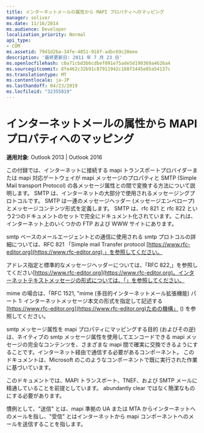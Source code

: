 ```yaml
---
title: インターネットメールの属性から MAPI プロパティへのマッピング
manager: soliver
ms.date: 11/16/2014
ms.audience: Developer
localization_priority: Normal
api_type:
- COM
ms.assetid: 79d1d2ba-34fe-4851-918f-adbc69c20eee
description: '最終更新日: 2011 年 7 月 23 日'
ms.openlocfilehash: c0a71cbd3b6cdbef091e75ade5d190369a4626a4
ms.sourcegitcommit: 8fe462c32b91c87911942c188f3445e85a54137c
ms.translationtype: MT
ms.contentlocale: ja-JP
ms.lasthandoff: 04/23/2019
ms.locfileid: "32355819"
---
```

# <a name="mapping-of-internet-mail-attributes-to-mapi-properties"></a>インターネットメールの属性から MAPI プロパティへのマッピング

  
  
**適用対象**: Outlook 2013 | Outlook 2016 
  
この付録では、インターネットに接続する mapi トランスポートプロバイダーまたは mapi 対応ゲートウェイが mapi メッセージのプロパティと SMTP (Simple Mail transport Protocol) の各メッセージ属性との間で変換する方法について説明します。 SMTP は、インターネットの大部分で使用されるメッセージングプロトコルです。 SMTP は一連のメッセージヘッダー (メッセージエンベロープ) とメッセージコンテンツ形式を定義します。 SMTP は、rfc 821 と rfc 822 という2つのドキュメントのセットで完全にドキュメント化されています。これは、インターネット上のいくつかの FTP および WWW サイトにあります。
  
smtp ベースのメールエージェントとの通信に使用される smtp プロトコルの詳細については、RFC 821 「Simple mail Transfer protocol [https://www.rfc-editor.org](https://www.rfc-editor.org),」を参照してください。
  
アドレス指定と標準的なメッセージヘッダーについては、「RFC 822,」を参照してください[https://www.rfc-editor.org](https://www.rfc-editor.org)。インターネットテキストメッセージの形式については、「」を参照してください。
  
mime の場合は、「RFC 1521, "mime (多目的インターネットメール拡張機能) パート 1: インターネットメッセージ本文の形式を指定して記述する[https://www.rfc-editor.org](https://www.rfc-editor.org)ための機構」 () を参照してください。
  
smtp メッセージ属性を mapi プロパティにマッピングする目的 (およびその逆) は、ネイティブの smtp メッセージ属性を使用してエンコードできる mapi メッセージの完全なコンテンツを、さまざまな mapi 間で確実に交換できるようにすることです。インターネット経由で通信する必要があるコンポーネント。 このドキュメントは、Microsoft のこのようなコンポーネントで既に実行された作業に基づいています。 
  
このドキュメントでは、MAPI トランスポート、TNEF、および SMTP メールに精通していることを前提としています。 abundantly clear ではなく簡潔なものにする必要があります。
  
慣例として、"送信" とは、mapi 準拠の UA または MTA からインターネットへのメールを指し、"受信" とはインターネットから mapi コンポーネントへのメールを送信することを指します。
  

